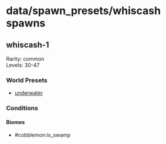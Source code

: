 # data/spawn_presets/whiscash spawns  
  
## whiscash-1  
Rarity: common  
Levels: 30-47  
  
### World Presets  
* [underwater](/data/world_presets/underwater.md)  
  
### Conditions  
  
#### Biomes  
  * #cobblemon:is_swamp
  
